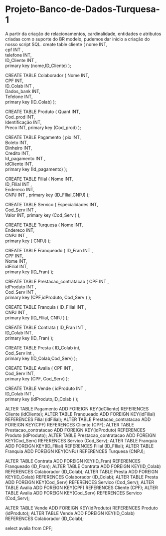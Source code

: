 # Projeto-Banco-de-Dados-Turquesa-1
A partir da criação de relacionamentos, cardinalidade, entidades e atributos criadas com o suporte do BR modelo, pudemos dar inicio a criação do nosso script SQL.
create table cliente ( 
 nome INT,  
 cpf INT ,  
 telefone INT,  
 ID_Cliente INT ,  
 primary key (nome,ID_Cliente)
); 

CREATE TABLE Colaborador 
( 
 Nome INT,  
 CPF INT,  
 ID_Colab INT ,  
 Dados_bank INT,  
 Tefelone INT,  
 primary key (ID_Colab)
); 

CREATE TABLE Produto 
( 
 Quant INT,  
 Cod_prod INT,  
 Identificação INT,  
 Preco INT, 
 primary key (Cod_prod)
); 

CREATE TABLE Pagamento 
( 
 pix INT,  
 Boleto INT,  
 Dinheiro INT,  
 Credito INT,  
 Id_pagamento INT ,  
 idCliente INT,  
 primary key (Id_pagamento)
); 

CREATE TABLE Filial 
( 
 Nome INT,  
 ID_FIlial INT ,  
 Endereco INT,  
 CNPJ INT ,
 primary key (ID_FIlial,CNPJ)
); 

CREATE TABLE Servico 
( 
 Especialidades INT,  
 Cod_Serv INT ,  
 Valor INT, 
 primary key (Cod_Serv )
); 

CREATE TABLE Turquesa 
( 
 Nome INT,  
 Endereco INT,  
 CNPJ INT ,  
primary key ( CNPJ)
); 


CREATE TABLE Franqueado 
( 
 ID_Fran INT ,  
 CPF INT,  
 Nome INT,  
 idFilial INT,  
primary key (ID_Fran)
); 

CREATE TABLE Prestacao_contratacao 
( 
 CPF INT ,  
 idProduto INT ,  
 Cod_Serv INT ,  
primary key (CPF,idProduto, Cod_Serv )
); 

CREATE TABLE Franquia 
( 
 ID_FIlial INT ,  
 CNPJ INT ,  
primary key (ID_FIlial, CNPJ )
); 

CREATE TABLE Contrata 
( 
 ID_Fran INT ,  
 ID_Colab INT,  
primary key (ID_Fran)
); 

CREATE TABLE Presta 
( 
 ID_Colab int,  
 Cod_Serv int ,  
primary key (ID_Colab,Cod_Serv)
); 

CREATE TABLE Avalia 
( 
 CPF INT ,  
 Cod_Serv INT,  
primary key (CPF, Cod_Serv)
); 

CREATE TABLE Vende 
( 
 idProduto INT ,  
 ID_Colab INT ,  
primary key (idProduto,ID_Colab )
); 

ALTER TABLE Pagamento ADD FOREIGN KEY(idCliente) REFERENCES Cliente (idCliente);
ALTER TABLE Franqueado ADD FOREIGN KEY(idFilial) REFERENCES Filial (idFilial);
ALTER TABLE Prestacao_contratacao ADD FOREIGN KEY(CPF) REFERENCES Cliente (CPF);
ALTER TABLE Prestacao_contratacao ADD FOREIGN KEY(idProduto) REFERENCES Produto (idProduto);
ALTER TABLE Prestacao_contratacao ADD FOREIGN KEY(Cod_Serv) REFERENCES Servico (Cod_Serv);
ALTER TABLE Franquia ADD FOREIGN KEY(ID_FIlial) REFERENCES Filial (ID_FIlial);
ALTER TABLE Franquia ADD FOREIGN KEY(CNPJ) REFERENCES Turquesa (CNPJ);


ALTER TABLE Contrata ADD FOREIGN KEY(ID_Fran) REFERENCES Franqueado (ID_Fran);
ALTER TABLE Contrata ADD FOREIGN KEY(ID_Colab) REFERENCES Colaborador (ID_Colab);
ALTER TABLE Presta ADD FOREIGN KEY(ID_Colab) REFERENCES Colaborador (ID_Colab);
ALTER TABLE Presta ADD FOREIGN KEY(Cod_Serv) REFERENCES Servico (Cod_Serv);
ALTER TABLE Avalia ADD FOREIGN KEY(CPF) REFERENCES Cliente (CPF);
ALTER TABLE Avalia ADD FOREIGN KEY(Cod_Serv) REFERENCES Servico (Cod_Serv);

ALTER TABLE Vende ADD FOREIGN KEY(idProduto) REFERENCES Produto (idProduto);
ALTER TABLE Vende ADD FOREIGN KEY(ID_Colab) REFERENCES Colaborador (ID_Colab);

select avalia from CPF;
